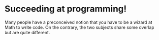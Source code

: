 # Succeeding at programming!

Many people have a preconceived notion that you have to be a wizard at Math to write code. On the contrary, the two subjects share some overlap but are quite different.



 

